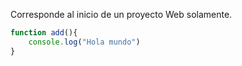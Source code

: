 Corresponde al inicio de un proyecto Web solamente.
```js
function add(){
    console.log("Hola mundo")
}
```